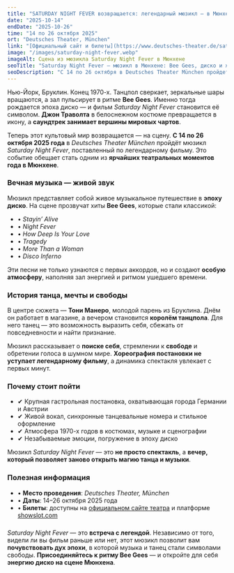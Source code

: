 ```yaml
---
title: "SATURDAY NIGHT FEVER возвращается: легендарный мюзикл — в Мюнхене"
date: "2025-10-14"
endDate: "2025-10-26"
time: "14 по 26 октября 2025"
ort: "Deutsches Theater, München"
link: "[Официальный сайт и билеты](https://www.deutsches-theater.de/saturday-night-fever/)"
image: "/images/saturday-night-fever.webp"
imageAlt: Сцена из мюзикла Saturday Night Fever в Мюнхене
seoTitle: "Saturday Night Fever — мюзикл в Мюнхене: Bee Gees, диско и живой звук"
seoDescription: "С 14 по 26 октября в Deutsches Theater München пройдет мюзикл Saturday Night Fever. Легендарные хиты Bee Gees и атмосфера 1970-х ждут зрителей."
---
```


Нью-Йорк, Бруклин. Конец 1970-х. Танцпол сверкает, зеркальные шары вращаются, а зал пульсирует в ритме **Bee Gees**. Именно тогда рождается эпоха диско — и фильм *Saturday Night Fever* становится её символом. **Джон Траволта** в белоснежном костюме превращается в икону, а **саундтрек занимает вершины мировых чартов**.

Теперь этот культовый мир возвращается — на сцену. **С 14 по 26 октября 2025 года** в *Deutsches Theater München* пройдёт мюзикл *Saturday Night Fever*, поставленный по легендарному фильму. Это событие обещает стать одним из **ярчайших театральных моментов года в Мюнхене**.

### Вечная музыка — живой звук

Мюзикл представляет собой живое музыкальное путешествие в **эпоху диско**. На сцене прозвучат хиты **Bee Gees**, которые стали классикой:

- • *Stayin’ Alive*  
- • *Night Fever*  
- • *How Deep Is Your Love*  
- • *Tragedy*  
- • *More Than a Woman*  
- • *Disco Inferno*

Эти песни не только узнаются с первых аккордов, но и создают **особую атмосферу**, наполняя зал энергией и ритмом ушедшего времени.

### История танца, мечты и свободы

В центре сюжета — **Тони Манеро**, молодой парень из Бруклина. Днём он работает в магазине, а вечером становится **королём танцпола**. Для него танец — это возможность выразить себя, сбежать от повседневности и найти признание.

Мюзикл рассказывает о **поиске себя**, стремлении к **свободе** и обретении голоса в шумном мире. **Хореография постановки не уступает легендарному фильму**, а динамика спектакля увлекает с первых минут.

### Почему стоит пойти

- ✔ Крупная гастрольная постановка, охватывающая города Германии и Австрии  
- ✔ Живой вокал, синхронные танцевальные номера и стильное оформление  
- ✔ Атмосфера 1970-х годов в костюмах, музыке и сценографии  
- ✔ Незабываемые эмоции, погружение в эпоху диско

Мюзикл *Saturday Night Fever* — это **не просто спектакль**, а **вечер, который позволяет заново открыть магию танца и музыки**.

### Полезная информация

- • **Место проведения**: *Deutsches Theater, München*  
- • **Даты**: 14–26 октября 2025 года  
- • **Билеты**: доступны на [официальном сайте театра](https://www.deutsches-theater.de/saturday-night-fever/) и платформе [showslot.com](https://www.showslot.com)

### 

*Saturday Night Fever* — это **встреча с легендой**. Независимо от того, видели ли вы фильм раньше или нет, этот мюзикл позволит вам **почувствовать дух эпохи**, в которой музыка и танец стали символами свободы. **Присоединяйтесь к ритму Bee Gees** — и откройте для себя **энергию диско на сцене Мюнхена**.
